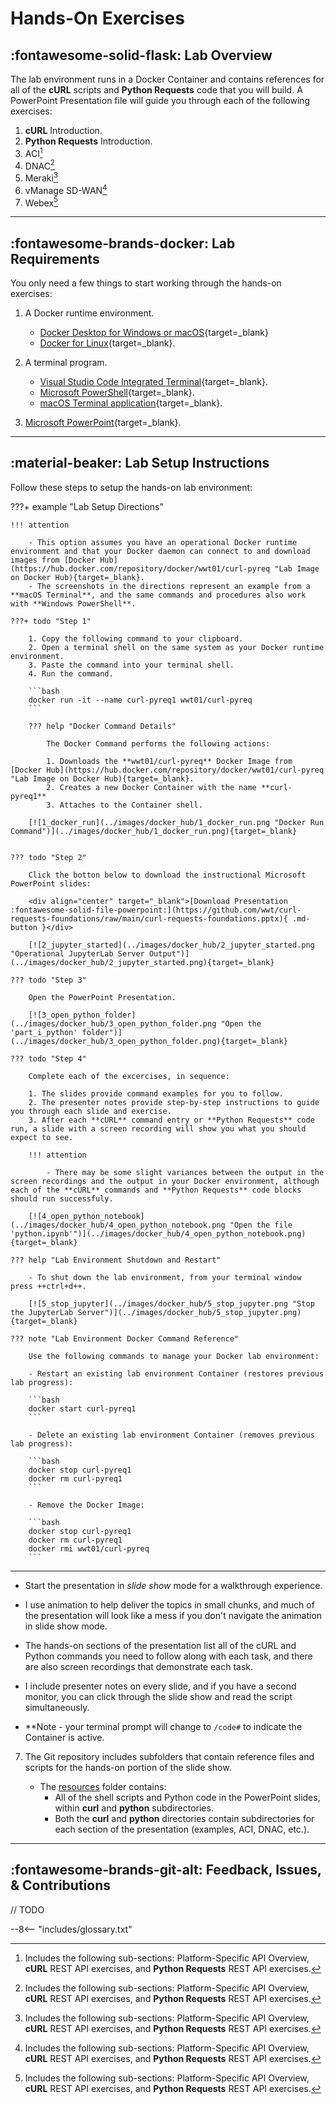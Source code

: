 # Hands-On Exercises

## :fontawesome-solid-flask: Lab Overview

The lab environment runs in a Docker Container and contains references for all of the **cURL** scripts and **Python Requests** code that you will build.  A PowerPoint Presentation file will guide you through each of the following exercises:

1. **cURL** Introduction.
2. **Python Requests** Introduction.
3. ACI[^1]
4. DNAC[^1]
5. Meraki[^1]
6. vManage SD-WAN[^1]
7. Webex[^1]

---

## :fontawesome-brands-docker: Lab Requirements

You only need a few things to start working through the hands-on exercises:

1. A Docker runtime environment.

    - [Docker Desktop for Windows or macOS](https://www.docker.com/products/docker-desktop "Docker Desktop for Windows or macOS"){target=_blank}
    - [Docker for Linux](https://hub.docker.com/search?offering=community&operating_system=linux&q=&type=edition "Docker for Linux"){target=_blank}.

2. A terminal program.

    - [Visual Studio Code Integrated Terminal](https://code.visualstudio.com/docs/editor/integrated-terminal "Visual Studio Code Integrated Terminal"){target=_blank}.
    - [Microsoft PowerShell](https://docs.microsoft.com/en-us/powershell/scripting/install/installing-powershell-core-on-windows?view=powershell-7.1 "PowerShell Installation Instructions"){target=_blank}.
    - [macOS Terminal application](https://support.apple.com/guide/terminal/welcome/mac "macOS Terminal Application"){target=_blank}.

3. [Microsoft PowerPoint](https://support.microsoft.com/en-us/office/view-a-presentation-without-powerpoint-2f1077ab-9a4e-41ba-9f75-d55bd9b231a6 "View a PowerPoint Presentation"){target=_blank}.

---

## :material-beaker: Lab Setup Instructions

Follow these steps to setup the hands-on lab environment:

???+ example "Lab Setup Directions"

    !!! attention

        - This option assumes you have an operational Docker runtime environment and that your Docker daemon can connect to and download images from [Docker Hub](https://hub.docker.com/repository/docker/wwt01/curl-pyreq "Lab Image on Docker Hub){target=_blank}.
        - The screenshots in the directions represent an example from a **macOS Terminal**, and the same commands and procedures also work with **Windows PowerShell**.

    ???+ todo "Step 1"

        1. Copy the following command to your clipboard.
        2. Open a terminal shell on the same system as your Docker runtime environment.
        3. Paste the command into your terminal shell.
        4. Run the command.

        ```bash
        docker run -it --name curl-pyreq1 wwt01/curl-pyreq
        ```

        ??? help "Docker Command Details"

            The Docker Command performs the following actions:

            1. Downloads the **wwt01/curl-pyreq** Docker Image from [Docker Hub](https://hub.docker.com/repository/docker/wwt01/curl-pyreq "Lab Image on Docker Hub){target=_blank}.
            2. Creates a new Docker Container with the name **curl-pyreq1**
            3. Attaches to the Container shell.

        [![1_docker_run](../images/docker_hub/1_docker_run.png "Docker Run Command")](../images/docker_hub/1_docker_run.png){target=_blank}


    ??? todo "Step 2"

        Click the botton below to download the instructional Microsoft PowerPoint slides:

        <div align="center" target="_blank">[Download Presentation :fontawesome-solid-file-powerpoint:](https://github.com/wwt/curl-requests-foundations/raw/main/curl-requests-foundations.pptx){ .md-button }</div>

        [![2_jupyter_started](../images/docker_hub/2_jupyter_started.png "Operational JupyterLab Server Output")](../images/docker_hub/2_jupyter_started.png){target=_blank}

    ??? todo "Step 3"

        Open the PowerPoint Presentation.

        [![3_open_python_folder](../images/docker_hub/3_open_python_folder.png "Open the 'part_i_python' folder")](../images/docker_hub/3_open_python_folder.png){target=_blank}

    ??? todo "Step 4"

        Complete each of the excercises, in sequence:

        1. The slides provide command examples for you to follow.
        2. The presenter notes provide step-by-step instructions to guide you through each slide and exercise.
        3. After each **cURL** command entry or **Python Requests** code run, a slide with a screen recording will show you what you should expect to see.

        !!! attention

            - There may be some slight variances between the output in the screen recordings and the output in your Docker environment, although each of the **cURL** commands and **Python Requests** code blocks should run successfuly.

        [![4_open_python_notebook](../images/docker_hub/4_open_python_notebook.png "Open the file 'python.ipynb'")](../images/docker_hub/4_open_python_notebook.png){target=_blank}

    ??? help "Lab Environment Shutdown and Restart"

        - To shut down the lab environment, from your terminal window press ++ctrl+d++.

        [![5_stop_jupyter](../images/docker_hub/5_stop_jupyter.png "Stop the JupyterLab Server")](../images/docker_hub/5_stop_jupyter.png){target=_blank}

    ??? note "Lab Environment Docker Command Reference"

        Use the following commands to manage your Docker lab environment:

        - Restart an existing lab environment Container (restores previous lab progress):

        ```bash
        docker start curl-pyreq1
        ```

        - Delete an existing lab environment Container (removes previous lab progress):

        ```bash
        docker stop curl-pyreq1
        docker rm curl-pyreq1
        ```

        - Remove the Docker Image:

        ```bash
        docker stop curl-pyreq1
        docker rm curl-pyreq1
        docker rmi wwt01/curl-pyreq
        ```

---

   - Start the presentation in _slide show_ mode for a walkthrough experience.
   - I use animation to help deliver the topics in small chunks, and much of the presentation will look like a mess if you don't navigate the animation in slide show mode.
   - The hands-on sections of the presentation list all of the cURL and Python commands you need to follow along with each task, and there are also screen recordings that demonstrate each task.
   - I include presenter notes on every slide, and if you have a second monitor, you can click through the slide show and read the script simultaneously.

   - \*\*Note - your terminal prompt will change to `/code#` to indicate the Container is active.

7. The Git repository includes subfolders that contain reference files and scripts for the hands-on portion of the slide show.

   - The [resources](https://github.com/wwt/curl-requests-foundations/tree/master/resources "resources Folder") folder contains:
     - All of the shell scripts and Python code in the PowerPoint slides, within **curl** and **python** subdirectories.
     - Both the **curl** and **python** directories contain subdirectories for each section of the presentation (examples, ACI, DNAC, etc.).

---

## :fontawesome-brands-git-alt: Feedback, Issues, & Contributions

// TODO

[^1]: Includes the following sub-sections: Platform-Specific API Overview, **cURL** REST API exercises, and **Python Requests** REST API exercises.

--8<-- "includes/glossary.txt"
